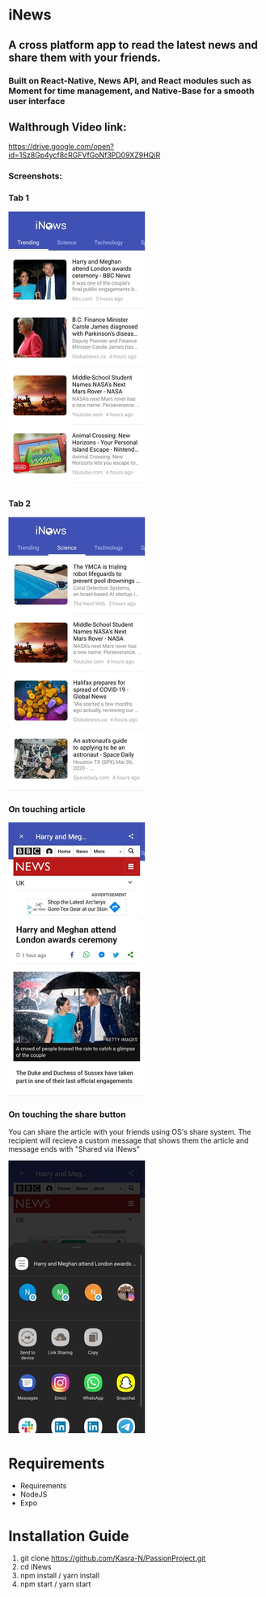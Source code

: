 # iNews

## A cross platform app to read the latest news and share them with your friends.
### Built on React-Native, News API, and React modules such as Moment for time management, and Native-Base for a smooth user interface

## Walthrough Video link:
https://drive.google.com/open?id=1Sz8Gp4ycf8cRGFVfGoNf3PD09XZ9HQiR

### Screenshots:

### Tab 1
![img](Images/1.jpg)

### Tab 2
![img](Images/2.jpg)

### On touching article
![img](Images/3.jpg)

### On touching the share button
You can share the article with your friends using OS's share system. The recipient will recieve a custom message that shows them the article and message ends with "Shared via INews"

![img](Images/4.jpg)

# Requirements
* Requirements
* NodeJS
* Expo

# Installation Guide

1. git clone https://github.com/Kasra-N/PassionProject.git
2. cd iNews
3. npm install / yarn install
4. npm start / yarn start

